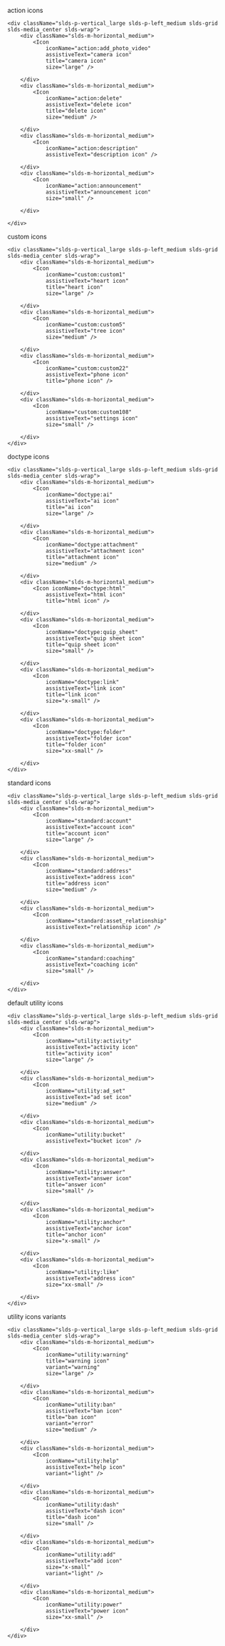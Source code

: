 action icons

    <div className="slds-p-vertical_large slds-p-left_medium slds-grid slds-media_center slds-wrap">
        <div className="slds-m-horizontal_medium">
            <Icon
                iconName="action:add_photo_video"
                assistiveText="camera icon"
                title="camera icon"
                size="large" />

        </div>
        <div className="slds-m-horizontal_medium">
            <Icon
                iconName="action:delete"
                assistiveText="delete icon"
                title="delete icon"
                size="medium" />

        </div>
        <div className="slds-m-horizontal_medium">
            <Icon 
                iconName="action:description"
                assistiveText="description icon" />

        </div>
        <div className="slds-m-horizontal_medium">
            <Icon 
                iconName="action:announcement"
                assistiveText="announcement icon"
                size="small" />

        </div>

    </div>

custom icons

    <div className="slds-p-vertical_large slds-p-left_medium slds-grid slds-media_center slds-wrap">
        <div className="slds-m-horizontal_medium">
            <Icon
                iconName="custom:custom1"
                assistiveText="heart icon"
                title="heart icon"
                size="large" />

        </div>
        <div className="slds-m-horizontal_medium">
            <Icon
                iconName="custom:custom5"
                assistiveText="tree icon"
                size="medium" />

        </div>
        <div className="slds-m-horizontal_medium">
            <Icon
                iconName="custom:custom22"
                assistiveText="phone icon"
                title="phone icon" />

        </div>
        <div className="slds-m-horizontal_medium">
            <Icon
                iconName="custom:custom108"
                assistiveText="settings icon"
                size="small" />

        </div>
    </div>

doctype icons

    <div className="slds-p-vertical_large slds-p-left_medium slds-grid slds-media_center slds-wrap">
        <div className="slds-m-horizontal_medium"> 
            <Icon
                iconName="doctype:ai"
                assistiveText="ai icon"
                title="ai icon"
                size="large" />

        </div>
        <div className="slds-m-horizontal_medium">
            <Icon
                iconName="doctype:attachment"
                assistiveText="attachment icon"
                title="attachment icon"
                size="medium" />

        </div>
        <div className="slds-m-horizontal_medium">
            <Icon iconName="doctype:html"
                assistiveText="html icon"
                title="html icon" />

        </div>
        <div className="slds-m-horizontal_medium">
            <Icon
                iconName="doctype:quip_sheet"
                assistiveText="quip sheet icon"
                title="quip sheet icon"
                size="small" />

        </div>
        <div className="slds-m-horizontal_medium">
            <Icon 
                iconName="doctype:link"
                assistiveText="link icon"
                title="link icon"
                size="x-small" />

        </div>
        <div className="slds-m-horizontal_medium">
            <Icon 
                iconName="doctype:folder"
                assistiveText="folder icon"
                title="folder icon"
                size="xx-small" />

        </div>
    </div>

standard icons

    <div className="slds-p-vertical_large slds-p-left_medium slds-grid slds-media_center slds-wrap">
        <div className="slds-m-horizontal_medium">
            <Icon
                iconName="standard:account"
                assistiveText="account icon"
                title="account icon"
                size="large" />

        </div>
        <div className="slds-m-horizontal_medium">
            <Icon
                iconName="standard:address"
                assistiveText="address icon"
                title="address icon"
                size="medium" />

        </div>
        <div className="slds-m-horizontal_medium">
            <Icon
                iconName="standard:asset_relationship"
                assistiveText="relationship icon" />

        </div>
        <div className="slds-m-horizontal_medium">
            <Icon 
                iconName="standard:coaching"
                assistiveText="coaching icon"
                size="small" />

        </div>
    </div>

default utility icons

    <div className="slds-p-vertical_large slds-p-left_medium slds-grid slds-media_center slds-wrap">
        <div className="slds-m-horizontal_medium">
            <Icon
                iconName="utility:activity"
                assistiveText="activity icon"
                title="activity icon"
                size="large" />
        
        </div>
        <div className="slds-m-horizontal_medium">
            <Icon
                iconName="utility:ad_set"
                assistiveText="ad set icon"
                size="medium" />

        </div>
        <div className="slds-m-horizontal_medium">
            <Icon 
                iconName="utility:bucket"
                assistiveText="bucket icon" />

        </div>
        <div className="slds-m-horizontal_medium">
            <Icon
                iconName="utility:answer"
                assistiveText="answer icon"
                title="answer icon"
                size="small" />

        </div>
        <div className="slds-m-horizontal_medium">
            <Icon
                iconName="utility:anchor"
                assistiveText="anchor icon"
                title="anchor icon"
                size="x-small" />

        </div>
        <div className="slds-m-horizontal_medium">
            <Icon
                iconName="utility:like"
                assistiveText="address icon"
                size="xx-small" />

        </div>
    </div>

utility icons variants

    <div className="slds-p-vertical_large slds-p-left_medium slds-grid slds-media_center slds-wrap">
        <div className="slds-m-horizontal_medium">
            <Icon
                iconName="utility:warning"
                title="warning icon"
                variant="warning"
                size="large" />
        
        </div>
        <div className="slds-m-horizontal_medium">
            <Icon
                iconName="utility:ban"
                assistiveText="ban icon"
                title="ban icon"
                variant="error"
                size="medium" />

        </div>
        <div className="slds-m-horizontal_medium">
            <Icon
                iconName="utility:help"
                assistiveText="help icon"
                variant="light" />

        </div>
        <div className="slds-m-horizontal_medium">
            <Icon
                iconName="utility:dash"
                assistiveText="dash icon"
                title="dash icon"
                size="small" />

        </div>
        <div className="slds-m-horizontal_medium">
            <Icon
                iconName="utility:add"
                assistiveText="add icon"
                size="x-small"
                variant="light" />

        </div>
        <div className="slds-m-horizontal_medium">
            <Icon
                iconName="utility:power"
                assistiveText="power icon"
                size="xx-small" />

        </div>
    </div>